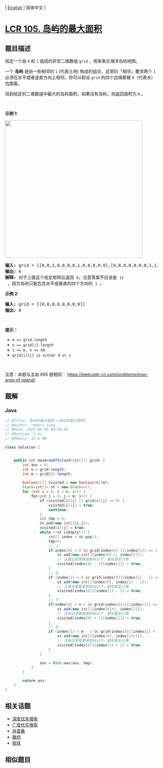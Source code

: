 
| [English](README_EN.md) | 简体中文 |

# [LCR 105. 岛屿的最大面积](https://leetcode.cn//problems/ZL6zAn/)

## 题目描述

<p>给定一个由&nbsp;<code>0</code> 和 <code>1</code> 组成的非空二维数组&nbsp;<code>grid</code>&nbsp;，用来表示海洋岛屿地图。</p>

<p>一个&nbsp;<strong>岛屿</strong>&nbsp;是由一些相邻的&nbsp;<code>1</code>&nbsp;(代表土地) 构成的组合，这里的「相邻」要求两个 <code>1</code> 必须在水平或者竖直方向上相邻。你可以假设&nbsp;<code>grid</code> 的四个边缘都被 <code>0</code>（代表水）包围着。</p>

<p>找到给定的二维数组中最大的岛屿面积。如果没有岛屿，则返回面积为 <code>0</code> 。</p>

<p>&nbsp;</p>

<p><strong>示例 1:</strong></p>

<p><img alt="" src="https://pic.leetcode-cn.com/1626667010-nSGPXz-image.png" style="width: 452px; " /></p>

<pre>
<strong>输入: </strong>grid = [[0,0,1,0,0,0,0,1,0,0,0,0,0],[0,0,0,0,0,0,0,1,1,1,0,0,0],[0,1,1,0,1,0,0,0,0,0,0,0,0],[0,1,0,0,1,1,0,0,1,0,1,0,0],[0,1,0,0,1,1,0,0,1,1,1,0,0],[0,0,0,0,0,0,0,0,0,0,1,0,0],[0,0,0,0,0,0,0,1,1,1,0,0,0],[0,0,0,0,0,0,0,1,1,0,0,0,0]]
<strong>输出: </strong>6
<strong>解释: </strong>对于上面这个给定矩阵应返回&nbsp;<code>6</code>。注意答案不应该是 <code>11</code> ，因为岛屿只能包含水平或垂直的四个方向的 <code>1</code> 。</pre>

<p><strong>示例 2:</strong></p>

<pre>
<strong>输入: </strong>grid = [[0,0,0,0,0,0,0,0]]
<strong>输出: </strong>0</pre>

<p>&nbsp;</p>

<p><strong>提示：</strong></p>

<ul>
	<li><code>m == grid.length</code></li>
	<li><code>n == grid[i].length</code></li>
	<li><code>1 &lt;= m, n &lt;= 50</code></li>
	<li><code>grid[i][j] is either 0 or 1</code></li>
</ul>

<p>&nbsp;</p>

<p>注意：本题与主站 695&nbsp;题相同：&nbsp;<a href="https://leetcode-cn.com/problems/max-area-of-island/">https://leetcode-cn.com/problems/max-area-of-island/</a></p>


## 题解


### Java

```Java
// @Title: 岛屿的最大面积 (岛屿的最大面积)
// @Author: robert.sunq
// @Date: 2023-08-03 00:58:36
// @Runtime: 5 ms
// @Memory: 42.6 MB

class Solution {


    public int maxAreaOfIsland(int[][] grid) {
        int ans = 0;
        int n = grid.length;
        int m = grid[0].length;

        boolean[][] visited = new boolean[n][m];
        Stack<int[]> st = new Stack<>();
        for (int i = 0; i < n; i++) {
            for(int j = 0; j < m; j++) {
                if (visited[i][j] || grid[i][j] == 0) {
                    visited[i][j] = true;
                    continue;
                }
                int tmp = 0;
                st.add(new int[]{i,j});
                visited[i][j] = true;
                while (!st.isEmpty()) {
                    int[] index = st.pop();
                    tmp++;
                    // 上
                    if(index[0] > 0 && grid[index[0]-1][index[1]] == 1 && !visited[index[0]-1][index[1]]) {
                        st.add(new int[]{index[0]-1, index[1]});
                        // 注意这里需要提前标记下，避免重复计算
                        visited[index[0] - 1][index[1]] = true;
                    }
                    // 左
                    if (index[1] > 0 && grid[index[0]][index[1] - 1] == 1 && !visited[index[0]][index[1] - 1]) {
                        st.add(new int[]{index[0], index[1] - 1});
                        // 注意这里需要提前标记下，避免重复计算
                        visited[index[0]][index[1] - 1] = true;
                    }
                    // 下
                    if(index[0] < n-1 && grid[index[0]+1][index[1]] == 1 && !visited[index[0]+1][index[1]]) {
                        st.add(new int[]{index[0]+1, index[1]});
                        // 注意这里需要提前标记下，避免重复计算
                        visited[index[0] + 1][index[1]] = true;
                    }
                    // 右
                    if (index[1] < m - 1 && grid[index[0]][index[1] + 1] == 1 && !visited[index[0]][index[1] + 1]) {
                        st.add(new int[]{index[0], index[1]+1});
                        // 注意这里需要提前标记下，避免重复计算
                        visited[index[0]][index[1] + 1] = true;
                    }
                }

                ans = Math.max(ans, tmp);
            }
        }

        return ans;
    }
}
```



## 相关话题

- [深度优先搜索](https://leetcode.cn//tag/depth-first-search)
- [广度优先搜索](https://leetcode.cn//tag/breadth-first-search)
- [并查集](https://leetcode.cn//tag/union-find)
- [数组](https://leetcode.cn//tag/array)
- [矩阵](https://leetcode.cn//tag/matrix)

## 相似题目



